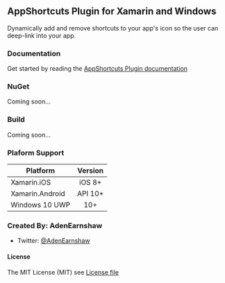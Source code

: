 ## AppShortcuts Plugin for Xamarin and Windows  

Dynamically add and remove shortcuts to your app's icon so the user can deep-link into your app.


### Documentation  
Get started by reading the [AppShortcuts Plugin documentation](https://adenearnshaw.github.io/AppShortcutsPlugin)


### NuGet  
Coming soon...

### Build  
Coming soon...

### Plaform Support

|Platform|Version|
| ------------------- |  :------------------: |
|Xamarin.iOS|iOS 8+|
|Xamarin.Android|API 10+|
|Windows 10 UWP|10+|
  
  
  
### Created By: AdenEarnshaw
* Twitter: [@AdenEarnshaw](http://twitter.com/AdenEarnshaw)


#### License
The MIT License (MIT) see [License file](LICENSE)

